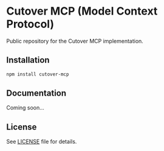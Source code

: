 # Cutover MCP (Model Context Protocol)

Public repository for the Cutover MCP implementation.

## Installation

```bash
npm install cutover-mcp
```

## Documentation

Coming soon...

## License

See [LICENSE](LICENSE) file for details.
